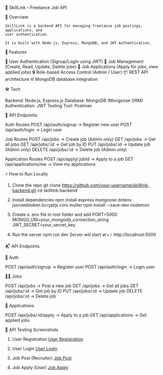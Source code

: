  📌 SkillLink – Freelance Job API

📖 Overview

    SkillLink is a backend API for managing freelance job postings, applications, and 
    user authentication.

    It is built with Node.js, Express, MongoDB, and JWT Authentication.

🚀 Features

  👤 User Authentication (Signup/Login using JWT)
  💼 Job Management (Create, Read, Update, Delete jobs)
  📝 Job Applications (Apply for jobs, view applied jobs)
  🔒 Role-based Access Control (Admin / User)
  📦 REST API architecture
  🌐 MongoDB database integration

🛠️ Tech 

   Backend: Node.js, Express.js
   Database: MongoDB (Mongoose ORM)
   Authentication: JWT
   Testing Tool: Postman

🔑 API Endpoints

   Auth Routes
        POST /api/auth/signup → Register new user
        POST /api/auth/login → Login user

  Job Routes
      POST /api/jobs → Create job (Admin only)
      GET /api/jobs → Get all jobs
      GET /api/jobs/:id → Get job by ID
      PUT /api/jobs/:id → Update job (Admin only)
      DELETE /api/jobs/:id → Delete job (Admin only)

  Application Routes 
     POST /api/apply/:jobId → Apply to a job
     GET /api/applications/me → View my applications 

⚡ How to Run Locally

  1. Clone the repo
     git clone https://github.com/your-username/skilllink-backend.git
     cd skilllink-backend

  2. Install dependencies
     npm install express mongoose dotenv jsonwebtoken bcryptjs cors multer
     npm install --save-dev nodemon

 3. Create a .env file in root folder and add 
    PORT=5000
    MONGO_URI=your_mongodb_connection_string
    JWT_SECRET=your_secret_key

 4. Run the server
    npm run dev
    Server will start at 👉 http://localhost:5000

📬 API Endpoints

🔐 Auth
  
   POST /api/auth/signup → Register user
   POST /api/auth/login → Login user

👨‍💼 Jobs

   POST /api/jobs → Post a new job 
   GET /api/jobs → Get all jobs
   GET /api/jobs/:id → Get job by ID
   PUT /api/jobs/:id → Update job 
   DELETE /api/jobs/:id → Delete job 

🙋 Applications

   POST /api/jobs/:id/apply → Apply to a job 
   GET /api/applications → Get applied jobs 

📸 API Testing Screenshots 
 
   1. User Registration
     [User Registration](./screenshots/register.png)

   2. User Login
      [User Login](./screenshots/login.png)

   3. Job Post (Recruiter)
     [Job Post](./screenshots/job-post.png)

   4. Job Apply (User)
     [Job Apply](./screenshots/job-apply.png)

   